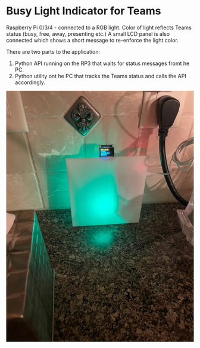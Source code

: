 # Busy Light Indicator for Teams
Raspberry Pi 0/3/4 - connected to a RGB light. Color of light reflects Teams status (busy, free, away, presenting etc.)
A small LCD panel is also connected which shows a short message to re-enforce the light color.

There are two parts to the application:
1. Python API running on the RP3 that waits for status messages fromt he PC.
2. Python utility ont he PC that tracks the Teams status and calls the API accordingly.

![Teams Light](TeamsLight.jpg)
